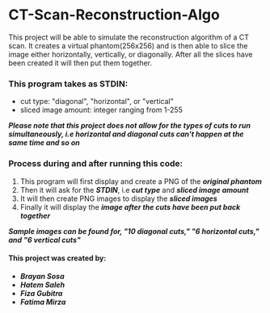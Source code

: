 # CT-Scan-Reconstruction-Algo
This project will be able to simulate the reconstruction algorithm of a CT scan.
It creates a virtual phantom(256x256) and is then able to slice the image either horizontally, vertically, or diagonally. After all the slices have been created it will then put them together.

### This program takes as STDIN:
  - cut type: "diagonal", "horizontal", or "vertical" 
  - sliced image amount: integer ranging from 1-255
  
***Please note that this project does not allow for the types of cuts to run simultaneously, i.e horizontal and diagonal cuts can't happen at the same time and so on***

### Process during and after running this code:
1) This program will first display and create a PNG of the ***original phantom*** 
2) Then it will ask for the ***STDIN***, i.e ***cut type*** and ***sliced image amount***
3) It will then create PNG images to display the ***sliced images***
4) Finally it will display the ***image after the cuts have been put back together***

***Sample images can be found for, "10 diagonal cuts," "6 horizontal cuts," and "6 vertical cuts"***

#### This project was created by:
  - ***Brayan Sosa***
  - ***Hatem Saleh***
  - ***Fiza Gubitra***
  - ***Fatima Mirza***
